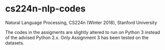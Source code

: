 # cs224n-nlp-codes
Natural Language Processing, CS224n (Winter 2018), Stanford University

The codes in the assigments are slightly altered to run on Python 3 instead of the advised Python 2.x.
Only Assignment 3 has been tested on the datasets.